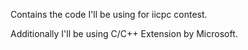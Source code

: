 Contains the code I'll be using for iicpc contest.

Additionally I'll be using C/C++ Extension by Microsoft.
